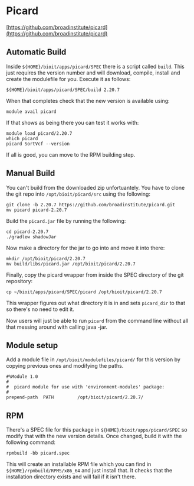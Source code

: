 # Picard

[https://github.com/broadinstitute/picard](https://github.com/broadinstitute/picard)

## Automatic Build

Inside `${HOME}/bioit/apps/picard/SPEC` there is a script called `build`. This just requires the version number and will download, compile, install and create the modulefile for you. Execute it as follows:

    ${HOME}/bioit/apps/picard/SPEC/build 2.20.7

When that completes check that the new version is available using:

    module avail picard

If that shows as being there you can test it works with:

    module load picard/2.20.7
    which picard
    picard SortVcf --version

If all is good, you can move to the RPM building step.

## Manual Build

You can't build from the downloaded zip unfortuantely. You have to clone the git repo into `/opt/bioit/picard/src` using the following:

    git clone -b 2.20.7 https://github.com/broadinstitute/picard.git
    mv picard picard-2.20.7

Build the `picard.jar` file by running the following:

    cd picard-2.20.7
    ./gradlew shadowJar

Now make a directory for the jar to go into and move it into there:

    mkdir /opt/bioit/picard/2.20.7
    mv build/libs/picard.jar /opt/bioit/picard/2.20.7

Finally, copy the picard wrapper from inside the SPEC directory of the git repository:

    cp ~/bioit/apps/picard/SPEC/picard /opt/bioit/picard/2.20.7

This wrapper figures out what directory it is in and sets `picard_dir` to that so there's no need to edit it.

Now users will just be able to run `picard` from the command line without all that messing around with calling java -jar.

## Module setup

Add a module file in `/opt/bioit/modulefiles/picard/` for this version by copying previous ones and modifying the paths.

    #%Module 1.0
    #
    #  picard module for use with 'environment-modules' package:
    #
    prepend-path  PATH         /opt/bioit/picard/2.20.7/

## RPM

There's a SPEC file for this package in `${HOME}/bioit/apps/picard/SPEC` so modify that with the new version details. Once changed, build it with the following command:

    rpmbuild -bb picard.spec

This will create an installable RPM file which you can find in `${HOME}/rpmbuild/RPMS/x86_64` and just install that. It checks that the installation directory exists and will fail if it isn't there.
